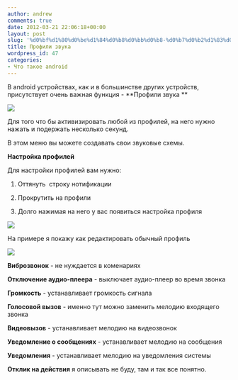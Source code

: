 ```yaml
---
author: andrew
comments: true
date: 2012-03-21 22:06:18+00:00
layout: post
slug: '%d0%bf%d1%80%d0%be%d1%84%d0%b8%d0%bb%d0%b8-%d0%b7%d0%b2%d1%83%d0%ba%d0%b0'
title: Профили звука
wordpress_id: 47
categories:
- Что такое android
---
```


В android устройствах, как и в большинстве других устройств, присутствует очень важная функция - **Профили звука **



![](http://android-helper.com.ua/images/uploads/2012/03/device-2012-03-21-235141-200x300.png)


 <!-- more -->



Для того что бы активизировать любой из профилей, на него нужно нажать и подержать несколько секунд.



В этом меню вы можете создавать свои звуковые схемы.



**Настройка профилей**





Для настройки профилей вам нужно:









	
  1. Оттянуть  строку нотификации


	
  2. Прокрутить на профили


	
  3. Долго нажимая на него у вас появиться настройка профиля






![](http://android-helper.com.ua/images/uploads/2012/03/device-2012-03-21-235850-200x300.png)




На примере я покажу как редактировать обычный профиль





![](http://android-helper.com.ua/images/uploads/2012/03/device-2012-03-21-235943-200x300.png)




**Виброзвонок** - не нуждается в коменариях





**Отключение аудио-плеера** - выключает аудио-плеер во время звонка





**Громкость** - устанавливает громкость сигнала





**Голосовой вызов** - именно тут можно заменить мелодию входящего звонка





**Видеовызов** - устанавливает мелодию на видеозвонок





**Уведомление о сообщениях** - устанавливает мелодию на сообщения





**Уведомления** - устанавливает мелодию на уведомления системы





**Отклик на действия** я описывать не буду, там и так все понятно.

